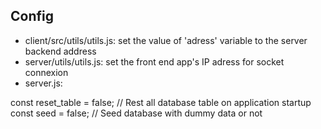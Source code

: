 

## Config
- client/src/utils/utils.js: set the value of 'adress' variable to the server backend address 
- server/utils/utils.js: set the front end app's IP adress for socket connexion
- server.js: 

const reset_table = false; // Rest all database table on application startup
const seed = false; // Seed database with dummy data or not